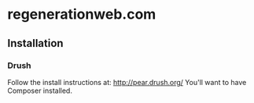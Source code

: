 # regenerationweb.com

## Installation

### Drush

Follow the install instructions at: http://pear.drush.org/
You'll want to have Composer installed.
